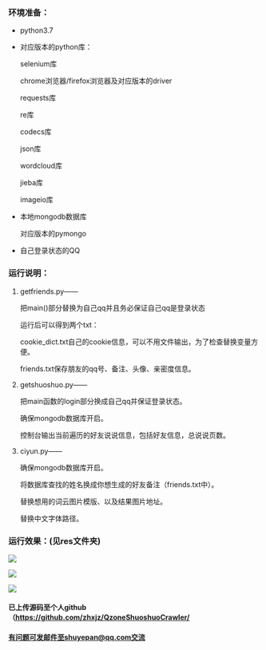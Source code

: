 ### 环境准备：

- python3.7

- 对应版本的python库：

  selenium库

  chrome浏览器/firefox浏览器及对应版本的driver

  requests库

  re库

  codecs库

  json库

  wordcloud库

  jieba库

  imageio库

- 本地mongodb数据库

  对应版本的pymongo

- 自己登录状态的QQ

### 运行说明：

1. getfriends.py——

   把main()部分替换为自己qq并且务必保证自己qq是登录状态

   运行后可以得到两个txt：

   cookie_dict.txt自己的cookie信息，可以不用文件输出，为了检查替换变量方便。

   friends.txt保存朋友的qq号、备注、头像、亲密度信息。

2. getshuoshuo.py——

   把main函数的login部分换成自己qq并保证登录状态。

   确保mongodb数据库开启。

   控制台输出当前遍历的好友说说信息，包括好友信息，总说说页数。

3. ciyun.py——

   确保mongodb数据库开启。

   将数据库查找的姓名换成你想生成的好友备注（friends.txt中）。

   替换想用的词云图片模版、以及结果图片地址。

   替换中文字体路径。

### 运行效果：(见res文件夹)

![](https://github.com/zhxjz/QzoneShuoshuoCrawler/tree/master/res/lmc.png)

![](https://github.com/zhxjz/QzoneShuoshuoCrawler/tree/master/res/self.png)

![](https://github.com/zhxjz/QzoneShuoshuoCrawler/tree/master/res/wrh.png)

#### 已上传源码至个人github（https://github.com/zhxjz/QzoneShuoshuoCrawler/

#### 有问题可发邮件至shuyepan@qq.com交流
